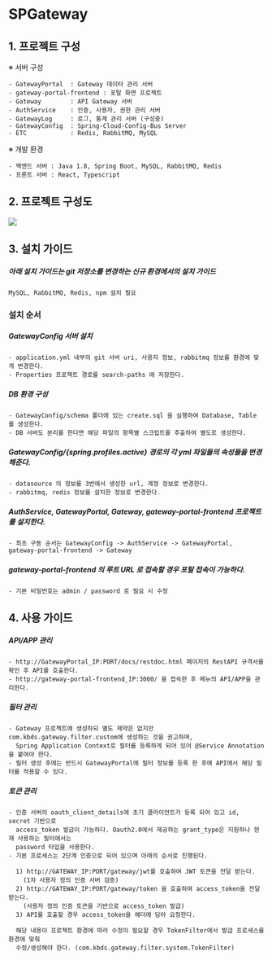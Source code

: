# SPGateway

## 1. 프로젝트 구성

※ 서버 구성

    - GatewayPortal  : Gateway 데이타 관리 서버
    - gateway-portal-frontend : 포탈 화면 프로젝트  
    - Gateway        : API Gateway 서버
    - AuthService    : 인증, 사용자, 권한 관리 서버
    - GatewayLog     : 로그, 통계 관리 서버 (구성중)
    - GatewayConfig  : Spring-Cloud-Config-Bus Server
    - ETC            : Redis, RabbitMQ, MySQL 
     
※ 개발 환경

    - 백엔드 서버 : Java 1.8, Spring Boot, MySQL, RabbitMQ, Redis
    - 프론트 서버 : React, Typescript     

## 2. 프로젝트 구성도

<img src = "https://user-images.githubusercontent.com/6766147/99205879-2b347780-27fd-11eb-9ef1-0dd33c672b0a.png"/>

## 3. 설치 가이드 

  ##### 아래 설치 가이드는 git 저장소를 변경하는 신규 환경에서의 설치 가이드
  
    MySQL, RabbitMQ, Redis, npm 설치 필요

  ### 설치 순서

  ##### GatewayConfig 서버 설치 
  
    - application.yml 내부의 git 서버 uri, 사용자 정보, rabbitmq 정보를 환경에 맞게 변경한다.
    - Properties 프로젝트 경로를 search-paths 에 저장한다.
    
  ##### DB 환경 구성
  
    - GatewayConfig/schema 폴더에 있는 create.sql 을 실행하여 Database, Table 를 생성한다.
    - DB 서버도 분리를 한다면 해당 파일의 항목별 스크립트를 추출하여 별도로 생성한다.  
    
  ##### GatewayConfig/{spring.profiles.active} 경로의 각 yml 파일들의 속성들을 변경해준다.
  
    - datasource 의 정보를 3번에서 생성한 url, 계정 정보로 변경한다.
    - rabbitmq, redis 정보를 설치한 정보로 변경한다. 
   
  ##### AuthService, GatewayPortal, Gateway, gateway-portal-frontend 프로젝트를 설치한다.
  
    - 최초 구동 순서는 GatewayConfig -> AuthService -> GatewayPortal, gateway-portal-frontend -> Gateway
   
  ##### gateway-portal-frontend 의 루트 URL 로 접속할 경우 포탈 접속이 가능하다.
  
    - 기본 비밀번호는 admin / password 로 필요 시 수정

## 4. 사용 가이드

  ##### API/APP 관리
  
    - http://GatewayPortal_IP:PORT/docs/restdoc.html 페이지의 RestAPI 규격서를 확인 후 API를 호출한다.
    - http://gateway-portal-frontend_IP:3000/ 을 접속한 후 메뉴의 API/APP을 관리한다.
    
  ##### 필터 관리
   
    - Gateway 프로젝트에 생성하되 별도 제약은 없지만 com.kbds.gateway.filter.custom에 생성하는 것을 권고하며,
      Spring Application Context로 필터를 등록하게 되어 있어 @Service Annotation을 붙여야 한다.
    - 필터 생성 후에는 반드시 GatewayPortal에 필터 정보를 등록 한 후에 API에서 해당 필터를 적용할 수 있다.
    
  ##### 토큰 관리
  
    - 인증 서버의 oauth_client_details에 초기 클라이언트가 등록 되어 있고 id, secret 기반으로 
      access_token 발급이 가능하다. Oauth2.0에서 제공하는 grant_type은 지원하나 현재 사용하는 필터에서는
      password 타입을 사용한다.
    - 기본 프로세스는 2단계 인증으로 되어 있으며 아래의 순서로 진행된다.
    
      1) http://GATEWAY_IP:PORT/gateway/jwt를 호출하여 JWT 토큰을 전달 받는다. 
        (1차 사용자 정의 인증 서버 검증)
      2) http://GATEWAY_IP:PORT/gateway/token 을 호출하여 access_token을 전달 받는다. 
        (사용자 정의 인증 토큰을 기반으로 access_token 발급)
      3) API를 호출할 경우 access_token을 헤더에 담아 요청한다.
      
      해당 내용이 프로젝트 환경에 따라 수정이 필요할 경우 TokenFilter에서 발급 프로세스를 환경에 맞춰 
      수정/생성해야 한다. (com.kbds.gateway.filter.system.TokenFilter)